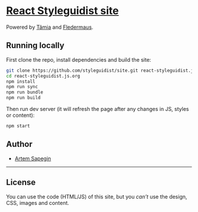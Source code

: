 # [React Styleguidist site](http://react-styleguidist.js.org)

Powered by [Tâmia](http://tamiadev.github.io/tamia/) and [Fledermaus](https://github.com/sapegin/fledermaus).

## Running locally

First clone the repo, install dependencies and build the site:

```bash
git clone https://github.com/styleguidist/site.git react-styleguidist.js.org
cd react-styleguidist.js.org
npm install
npm run sync
npm run bundle
npm run build
```

Then run dev server (it will refresh the page after any changes in JS, styles or content):

```bash
npm start
```

## Author

- [Artem Sapegin](http://sapegin.me)

---

## License

You can use the code (HTML/JS) of this site, but you _can’t_ use the design, CSS, images and content.
